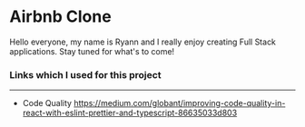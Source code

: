 # Airbnb Clone

Hello everyone, my name is Ryann and I really enjoy creating Full Stack applications. Stay tuned for what's to come!

### Links which I used for this project

---

- Code Quality
  https://medium.com/globant/improving-code-quality-in-react-with-eslint-prettier-and-typescript-86635033d803

